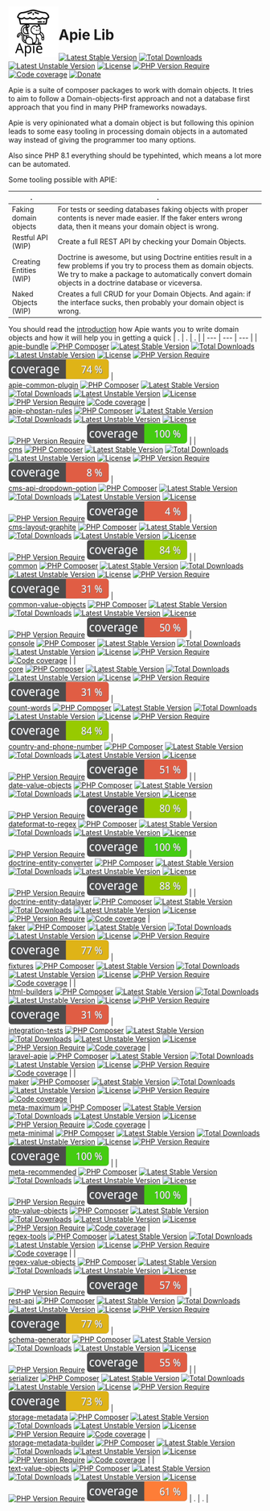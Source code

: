 <img src="/docs/apie-logo.svg" width="100px" align="left" />
<h1>Apie Lib</h1>




 [![Latest Stable Version](http://poser.pugx.org/apie/apie-lib/v)](https://packagist.org/packages/apie/apie-lib) [![Total Downloads](http://poser.pugx.org/apie/apie-lib/downloads)](https://packagist.org/packages/apie/apie-lib) [![Latest Unstable Version](http://poser.pugx.org/apie/apie-lib/v/unstable)](https://packagist.org/packages/apie/apie-lib) [![License](http://poser.pugx.org/apie/apie-lib/license)](https://packagist.org/packages/apie/apie-lib) [![PHP Version Require](http://poser.pugx.org/apie/apie-lib/require/php)](https://packagist.org/packages/apie/apie-lib) [![Code coverage](https://apie-lib.github.io/coverage/coverage_badge.svg)](https://apie-lib.github.io/coverage/) [![Donate](https://www.paypalobjects.com/en_US/i/btn/btn_donate_LG.gif)](https://www.paypal.com/donate/?hosted_button_id=J4CAFUAW7VTAY) 

Apie is a suite of composer packages to work with domain objects. It tries to aim to follow a Domain-objects-first approach and not a database first approach that you find in many PHP frameworks nowadays.

Apie is very opinionated what a domain object is but following this opinion leads to some easy
tooling in processing domain objects in a automated way instead of giving the programmer too many options.

Also since PHP 8.1 everything should be typehinted, which means a lot more can be automated.

Some tooling possible with APIE:

| . | . | 
| --- | --- |
| Faking domain objects | For tests or seeding databases faking objects with proper contents is never made easier. If the faker enters wrong data, then it means your domain object is wrong. |
| Restful API (WIP) | Create a full REST API by checking your Domain Objects. |
| Creating Entities (WIP) | Doctrine is awesome, but using Doctrine entities result in a few problems if you try to process them as domain objects. We try to make a package to automatically convert domain objects in a doctrine database or viceversa.
| Naked Objects (WIP) | Creates a full CRUD for your Domain Objects. And again: if the interface sucks, then probably your domain object is wrong. |

You should read the [introduction](/docs/introduction.md) how Apie wants you to write domain objects and how it will help you in getting a quick 
| . | . | . | 
| --- | --- | --- | 
| <br>[apie-bundle](https://github.com/apie-lib/apie-bundle) [![PHP Composer](https://github.com/apie-lib/apie-bundle/actions/workflows/php.yml/badge.svg?event=push)](https://github.com/apie-lib/apie-bundle/actions/workflows/php.yml) [![Latest Stable Version](http://poser.pugx.org/apie/apie-bundle/v)](https://packagist.org/packages/apie/apie-bundle) [![Total Downloads](http://poser.pugx.org/apie/apie-bundle/downloads)](https://packagist.org/packages/apie/apie-bundle) [![Latest Unstable Version](http://poser.pugx.org/apie/apie-bundle/v/unstable)](https://packagist.org/packages/apie/apie-bundle) [![License](http://poser.pugx.org/apie/apie-bundle/license)](https://packagist.org/packages/apie/apie-bundle) [![PHP Version Require](http://poser.pugx.org/apie/apie-bundle/require/php)](https://packagist.org/packages/apie/apie-bundle) [![Code coverage](https://raw.githubusercontent.com/apie-lib/apie-bundle/main/coverage_badge.svg)](https://apie-lib.github.io/coverage/apie-bundle/index.html)   | <br>[apie-common-plugin](https://github.com/apie-lib/apie-common-plugin) [![PHP Composer](https://github.com/apie-lib/apie-common-plugin/actions/workflows/php.yml/badge.svg?event=push)](https://github.com/apie-lib/apie-common-plugin/actions/workflows/php.yml) [![Latest Stable Version](http://poser.pugx.org/apie/apie-common-plugin/v)](https://packagist.org/packages/apie/apie-common-plugin) [![Total Downloads](http://poser.pugx.org/apie/apie-common-plugin/downloads)](https://packagist.org/packages/apie/apie-common-plugin) [![Latest Unstable Version](http://poser.pugx.org/apie/apie-common-plugin/v/unstable)](https://packagist.org/packages/apie/apie-common-plugin) [![License](http://poser.pugx.org/apie/apie-common-plugin/license)](https://packagist.org/packages/apie/apie-common-plugin) [![PHP Version Require](http://poser.pugx.org/apie/apie-common-plugin/require/php)](https://packagist.org/packages/apie/apie-common-plugin) [![Code coverage](https://raw.githubusercontent.com/apie-lib/apie-common-plugin/main/coverage_badge.svg)](https://apie-lib.github.io/coverage/apie-common-plugin/index.html)   | <br>[apie-phpstan-rules](https://github.com/apie-lib/apie-phpstan-rules) [![PHP Composer](https://github.com/apie-lib/apie-phpstan-rules/actions/workflows/php.yml/badge.svg?event=push)](https://github.com/apie-lib/apie-phpstan-rules/actions/workflows/php.yml) [![Latest Stable Version](http://poser.pugx.org/apie/apie-phpstan-rules/v)](https://packagist.org/packages/apie/apie-phpstan-rules) [![Total Downloads](http://poser.pugx.org/apie/apie-phpstan-rules/downloads)](https://packagist.org/packages/apie/apie-phpstan-rules) [![Latest Unstable Version](http://poser.pugx.org/apie/apie-phpstan-rules/v/unstable)](https://packagist.org/packages/apie/apie-phpstan-rules) [![License](http://poser.pugx.org/apie/apie-phpstan-rules/license)](https://packagist.org/packages/apie/apie-phpstan-rules) [![PHP Version Require](http://poser.pugx.org/apie/apie-phpstan-rules/require/php)](https://packagist.org/packages/apie/apie-phpstan-rules) [![Code coverage](https://raw.githubusercontent.com/apie-lib/apie-phpstan-rules/main/coverage_badge.svg)](https://apie-lib.github.io/coverage/apie-phpstan-rules/index.html)   | 
| <br>[cms](https://github.com/apie-lib/cms) [![PHP Composer](https://github.com/apie-lib/cms/actions/workflows/php.yml/badge.svg?event=push)](https://github.com/apie-lib/cms/actions/workflows/php.yml) [![Latest Stable Version](http://poser.pugx.org/apie/cms/v)](https://packagist.org/packages/apie/cms) [![Total Downloads](http://poser.pugx.org/apie/cms/downloads)](https://packagist.org/packages/apie/cms) [![Latest Unstable Version](http://poser.pugx.org/apie/cms/v/unstable)](https://packagist.org/packages/apie/cms) [![License](http://poser.pugx.org/apie/cms/license)](https://packagist.org/packages/apie/cms) [![PHP Version Require](http://poser.pugx.org/apie/cms/require/php)](https://packagist.org/packages/apie/cms) [![Code coverage](https://raw.githubusercontent.com/apie-lib/cms/main/coverage_badge.svg)](https://apie-lib.github.io/coverage/cms/index.html)   | <br>[cms-api-dropdown-option](https://github.com/apie-lib/cms-api-dropdown-option) [![PHP Composer](https://github.com/apie-lib/cms-api-dropdown-option/actions/workflows/php.yml/badge.svg?event=push)](https://github.com/apie-lib/cms-api-dropdown-option/actions/workflows/php.yml) [![Latest Stable Version](http://poser.pugx.org/apie/cms-api-dropdown-option/v)](https://packagist.org/packages/apie/cms-api-dropdown-option) [![Total Downloads](http://poser.pugx.org/apie/cms-api-dropdown-option/downloads)](https://packagist.org/packages/apie/cms-api-dropdown-option) [![Latest Unstable Version](http://poser.pugx.org/apie/cms-api-dropdown-option/v/unstable)](https://packagist.org/packages/apie/cms-api-dropdown-option) [![License](http://poser.pugx.org/apie/cms-api-dropdown-option/license)](https://packagist.org/packages/apie/cms-api-dropdown-option) [![PHP Version Require](http://poser.pugx.org/apie/cms-api-dropdown-option/require/php)](https://packagist.org/packages/apie/cms-api-dropdown-option) [![Code coverage](https://raw.githubusercontent.com/apie-lib/cms-api-dropdown-option/main/coverage_badge.svg)](https://apie-lib.github.io/coverage/cms-api-dropdown-option/index.html)   | <br>[cms-layout-graphite](https://github.com/apie-lib/cms-layout-graphite) [![PHP Composer](https://github.com/apie-lib/cms-layout-graphite/actions/workflows/php.yml/badge.svg?event=push)](https://github.com/apie-lib/cms-layout-graphite/actions/workflows/php.yml) [![Latest Stable Version](http://poser.pugx.org/apie/cms-layout-graphite/v)](https://packagist.org/packages/apie/cms-layout-graphite) [![Total Downloads](http://poser.pugx.org/apie/cms-layout-graphite/downloads)](https://packagist.org/packages/apie/cms-layout-graphite) [![Latest Unstable Version](http://poser.pugx.org/apie/cms-layout-graphite/v/unstable)](https://packagist.org/packages/apie/cms-layout-graphite) [![License](http://poser.pugx.org/apie/cms-layout-graphite/license)](https://packagist.org/packages/apie/cms-layout-graphite) [![PHP Version Require](http://poser.pugx.org/apie/cms-layout-graphite/require/php)](https://packagist.org/packages/apie/cms-layout-graphite) [![Code coverage](https://raw.githubusercontent.com/apie-lib/cms-layout-graphite/main/coverage_badge.svg)](https://apie-lib.github.io/coverage/cms-layout-graphite/index.html)   | 
| <br>[common](https://github.com/apie-lib/common) [![PHP Composer](https://github.com/apie-lib/common/actions/workflows/php.yml/badge.svg?event=push)](https://github.com/apie-lib/common/actions/workflows/php.yml) [![Latest Stable Version](http://poser.pugx.org/apie/common/v)](https://packagist.org/packages/apie/common) [![Total Downloads](http://poser.pugx.org/apie/common/downloads)](https://packagist.org/packages/apie/common) [![Latest Unstable Version](http://poser.pugx.org/apie/common/v/unstable)](https://packagist.org/packages/apie/common) [![License](http://poser.pugx.org/apie/common/license)](https://packagist.org/packages/apie/common) [![PHP Version Require](http://poser.pugx.org/apie/common/require/php)](https://packagist.org/packages/apie/common) [![Code coverage](https://raw.githubusercontent.com/apie-lib/common/main/coverage_badge.svg)](https://apie-lib.github.io/coverage/common/index.html)   | <br>[common-value-objects](https://github.com/apie-lib/common-value-objects) [![PHP Composer](https://github.com/apie-lib/common-value-objects/actions/workflows/php.yml/badge.svg?event=push)](https://github.com/apie-lib/common-value-objects/actions/workflows/php.yml) [![Latest Stable Version](http://poser.pugx.org/apie/common-value-objects/v)](https://packagist.org/packages/apie/common-value-objects) [![Total Downloads](http://poser.pugx.org/apie/common-value-objects/downloads)](https://packagist.org/packages/apie/common-value-objects) [![Latest Unstable Version](http://poser.pugx.org/apie/common-value-objects/v/unstable)](https://packagist.org/packages/apie/common-value-objects) [![License](http://poser.pugx.org/apie/common-value-objects/license)](https://packagist.org/packages/apie/common-value-objects) [![PHP Version Require](http://poser.pugx.org/apie/common-value-objects/require/php)](https://packagist.org/packages/apie/common-value-objects) [![Code coverage](https://raw.githubusercontent.com/apie-lib/common-value-objects/main/coverage_badge.svg)](https://apie-lib.github.io/coverage/common-value-objects/index.html)   | <br>[console](https://github.com/apie-lib/console) [![PHP Composer](https://github.com/apie-lib/console/actions/workflows/php.yml/badge.svg?event=push)](https://github.com/apie-lib/console/actions/workflows/php.yml) [![Latest Stable Version](http://poser.pugx.org/apie/console/v)](https://packagist.org/packages/apie/console) [![Total Downloads](http://poser.pugx.org/apie/console/downloads)](https://packagist.org/packages/apie/console) [![Latest Unstable Version](http://poser.pugx.org/apie/console/v/unstable)](https://packagist.org/packages/apie/console) [![License](http://poser.pugx.org/apie/console/license)](https://packagist.org/packages/apie/console) [![PHP Version Require](http://poser.pugx.org/apie/console/require/php)](https://packagist.org/packages/apie/console) [![Code coverage](https://raw.githubusercontent.com/apie-lib/console/main/coverage_badge.svg)](https://apie-lib.github.io/coverage/console/index.html)   | 
| <br>[core](https://github.com/apie-lib/core) [![PHP Composer](https://github.com/apie-lib/core/actions/workflows/php.yml/badge.svg?event=push)](https://github.com/apie-lib/core/actions/workflows/php.yml) [![Latest Stable Version](http://poser.pugx.org/apie/core/v)](https://packagist.org/packages/apie/core) [![Total Downloads](http://poser.pugx.org/apie/core/downloads)](https://packagist.org/packages/apie/core) [![Latest Unstable Version](http://poser.pugx.org/apie/core/v/unstable)](https://packagist.org/packages/apie/core) [![License](http://poser.pugx.org/apie/core/license)](https://packagist.org/packages/apie/core) [![PHP Version Require](http://poser.pugx.org/apie/core/require/php)](https://packagist.org/packages/apie/core) [![Code coverage](https://raw.githubusercontent.com/apie-lib/core/main/coverage_badge.svg)](https://apie-lib.github.io/coverage/core/index.html)   | <br>[count-words](https://github.com/apie-lib/count-words) [![PHP Composer](https://github.com/apie-lib/count-words/actions/workflows/php.yml/badge.svg?event=push)](https://github.com/apie-lib/count-words/actions/workflows/php.yml) [![Latest Stable Version](http://poser.pugx.org/apie/count-words/v)](https://packagist.org/packages/apie/count-words) [![Total Downloads](http://poser.pugx.org/apie/count-words/downloads)](https://packagist.org/packages/apie/count-words) [![Latest Unstable Version](http://poser.pugx.org/apie/count-words/v/unstable)](https://packagist.org/packages/apie/count-words) [![License](http://poser.pugx.org/apie/count-words/license)](https://packagist.org/packages/apie/count-words) [![PHP Version Require](http://poser.pugx.org/apie/count-words/require/php)](https://packagist.org/packages/apie/count-words) [![Code coverage](https://raw.githubusercontent.com/apie-lib/count-words/main/coverage_badge.svg)](https://apie-lib.github.io/coverage/count-words/index.html)   | <br>[country-and-phone-number](https://github.com/apie-lib/country-and-phone-number) [![PHP Composer](https://github.com/apie-lib/country-and-phone-number/actions/workflows/php.yml/badge.svg?event=push)](https://github.com/apie-lib/country-and-phone-number/actions/workflows/php.yml) [![Latest Stable Version](http://poser.pugx.org/apie/country-and-phone-number/v)](https://packagist.org/packages/apie/country-and-phone-number) [![Total Downloads](http://poser.pugx.org/apie/country-and-phone-number/downloads)](https://packagist.org/packages/apie/country-and-phone-number) [![Latest Unstable Version](http://poser.pugx.org/apie/country-and-phone-number/v/unstable)](https://packagist.org/packages/apie/country-and-phone-number) [![License](http://poser.pugx.org/apie/country-and-phone-number/license)](https://packagist.org/packages/apie/country-and-phone-number) [![PHP Version Require](http://poser.pugx.org/apie/country-and-phone-number/require/php)](https://packagist.org/packages/apie/country-and-phone-number) [![Code coverage](https://raw.githubusercontent.com/apie-lib/country-and-phone-number/main/coverage_badge.svg)](https://apie-lib.github.io/coverage/country-and-phone-number/index.html)   | 
| <br>[date-value-objects](https://github.com/apie-lib/date-value-objects) [![PHP Composer](https://github.com/apie-lib/date-value-objects/actions/workflows/php.yml/badge.svg?event=push)](https://github.com/apie-lib/date-value-objects/actions/workflows/php.yml) [![Latest Stable Version](http://poser.pugx.org/apie/date-value-objects/v)](https://packagist.org/packages/apie/date-value-objects) [![Total Downloads](http://poser.pugx.org/apie/date-value-objects/downloads)](https://packagist.org/packages/apie/date-value-objects) [![Latest Unstable Version](http://poser.pugx.org/apie/date-value-objects/v/unstable)](https://packagist.org/packages/apie/date-value-objects) [![License](http://poser.pugx.org/apie/date-value-objects/license)](https://packagist.org/packages/apie/date-value-objects) [![PHP Version Require](http://poser.pugx.org/apie/date-value-objects/require/php)](https://packagist.org/packages/apie/date-value-objects) [![Code coverage](https://raw.githubusercontent.com/apie-lib/date-value-objects/main/coverage_badge.svg)](https://apie-lib.github.io/coverage/date-value-objects/index.html)   | <br>[dateformat-to-regex](https://github.com/apie-lib/dateformat-to-regex) [![PHP Composer](https://github.com/apie-lib/dateformat-to-regex/actions/workflows/php.yml/badge.svg?event=push)](https://github.com/apie-lib/dateformat-to-regex/actions/workflows/php.yml) [![Latest Stable Version](http://poser.pugx.org/apie/dateformat-to-regex/v)](https://packagist.org/packages/apie/dateformat-to-regex) [![Total Downloads](http://poser.pugx.org/apie/dateformat-to-regex/downloads)](https://packagist.org/packages/apie/dateformat-to-regex) [![Latest Unstable Version](http://poser.pugx.org/apie/dateformat-to-regex/v/unstable)](https://packagist.org/packages/apie/dateformat-to-regex) [![License](http://poser.pugx.org/apie/dateformat-to-regex/license)](https://packagist.org/packages/apie/dateformat-to-regex) [![PHP Version Require](http://poser.pugx.org/apie/dateformat-to-regex/require/php)](https://packagist.org/packages/apie/dateformat-to-regex) [![Code coverage](https://raw.githubusercontent.com/apie-lib/dateformat-to-regex/main/coverage_badge.svg)](https://apie-lib.github.io/coverage/dateformat-to-regex/index.html)   | <br>[doctrine-entity-converter](https://github.com/apie-lib/doctrine-entity-converter) [![PHP Composer](https://github.com/apie-lib/doctrine-entity-converter/actions/workflows/php.yml/badge.svg?event=push)](https://github.com/apie-lib/doctrine-entity-converter/actions/workflows/php.yml) [![Latest Stable Version](http://poser.pugx.org/apie/doctrine-entity-converter/v)](https://packagist.org/packages/apie/doctrine-entity-converter) [![Total Downloads](http://poser.pugx.org/apie/doctrine-entity-converter/downloads)](https://packagist.org/packages/apie/doctrine-entity-converter) [![Latest Unstable Version](http://poser.pugx.org/apie/doctrine-entity-converter/v/unstable)](https://packagist.org/packages/apie/doctrine-entity-converter) [![License](http://poser.pugx.org/apie/doctrine-entity-converter/license)](https://packagist.org/packages/apie/doctrine-entity-converter) [![PHP Version Require](http://poser.pugx.org/apie/doctrine-entity-converter/require/php)](https://packagist.org/packages/apie/doctrine-entity-converter) [![Code coverage](https://raw.githubusercontent.com/apie-lib/doctrine-entity-converter/main/coverage_badge.svg)](https://apie-lib.github.io/coverage/doctrine-entity-converter/index.html)   | 
| <br>[doctrine-entity-datalayer](https://github.com/apie-lib/doctrine-entity-datalayer) [![PHP Composer](https://github.com/apie-lib/doctrine-entity-datalayer/actions/workflows/php.yml/badge.svg?event=push)](https://github.com/apie-lib/doctrine-entity-datalayer/actions/workflows/php.yml) [![Latest Stable Version](http://poser.pugx.org/apie/doctrine-entity-datalayer/v)](https://packagist.org/packages/apie/doctrine-entity-datalayer) [![Total Downloads](http://poser.pugx.org/apie/doctrine-entity-datalayer/downloads)](https://packagist.org/packages/apie/doctrine-entity-datalayer) [![Latest Unstable Version](http://poser.pugx.org/apie/doctrine-entity-datalayer/v/unstable)](https://packagist.org/packages/apie/doctrine-entity-datalayer) [![License](http://poser.pugx.org/apie/doctrine-entity-datalayer/license)](https://packagist.org/packages/apie/doctrine-entity-datalayer) [![PHP Version Require](http://poser.pugx.org/apie/doctrine-entity-datalayer/require/php)](https://packagist.org/packages/apie/doctrine-entity-datalayer) [![Code coverage](https://raw.githubusercontent.com/apie-lib/doctrine-entity-datalayer/main/coverage_badge.svg)](https://apie-lib.github.io/coverage/doctrine-entity-datalayer/index.html)   | <br>[faker](https://github.com/apie-lib/faker) [![PHP Composer](https://github.com/apie-lib/faker/actions/workflows/php.yml/badge.svg?event=push)](https://github.com/apie-lib/faker/actions/workflows/php.yml) [![Latest Stable Version](http://poser.pugx.org/apie/faker/v)](https://packagist.org/packages/apie/faker) [![Total Downloads](http://poser.pugx.org/apie/faker/downloads)](https://packagist.org/packages/apie/faker) [![Latest Unstable Version](http://poser.pugx.org/apie/faker/v/unstable)](https://packagist.org/packages/apie/faker) [![License](http://poser.pugx.org/apie/faker/license)](https://packagist.org/packages/apie/faker) [![PHP Version Require](http://poser.pugx.org/apie/faker/require/php)](https://packagist.org/packages/apie/faker) [![Code coverage](https://raw.githubusercontent.com/apie-lib/faker/main/coverage_badge.svg)](https://apie-lib.github.io/coverage/faker/index.html)   | <br>[fixtures](https://github.com/apie-lib/fixtures) [![PHP Composer](https://github.com/apie-lib/fixtures/actions/workflows/php.yml/badge.svg?event=push)](https://github.com/apie-lib/fixtures/actions/workflows/php.yml) [![Latest Stable Version](http://poser.pugx.org/apie/fixtures/v)](https://packagist.org/packages/apie/fixtures) [![Total Downloads](http://poser.pugx.org/apie/fixtures/downloads)](https://packagist.org/packages/apie/fixtures) [![Latest Unstable Version](http://poser.pugx.org/apie/fixtures/v/unstable)](https://packagist.org/packages/apie/fixtures) [![License](http://poser.pugx.org/apie/fixtures/license)](https://packagist.org/packages/apie/fixtures) [![PHP Version Require](http://poser.pugx.org/apie/fixtures/require/php)](https://packagist.org/packages/apie/fixtures) [![Code coverage](https://raw.githubusercontent.com/apie-lib/fixtures/main/coverage_badge.svg)](https://apie-lib.github.io/coverage/fixtures/index.html)   | 
| <br>[html-builders](https://github.com/apie-lib/html-builders) [![PHP Composer](https://github.com/apie-lib/html-builders/actions/workflows/php.yml/badge.svg?event=push)](https://github.com/apie-lib/html-builders/actions/workflows/php.yml) [![Latest Stable Version](http://poser.pugx.org/apie/html-builders/v)](https://packagist.org/packages/apie/html-builders) [![Total Downloads](http://poser.pugx.org/apie/html-builders/downloads)](https://packagist.org/packages/apie/html-builders) [![Latest Unstable Version](http://poser.pugx.org/apie/html-builders/v/unstable)](https://packagist.org/packages/apie/html-builders) [![License](http://poser.pugx.org/apie/html-builders/license)](https://packagist.org/packages/apie/html-builders) [![PHP Version Require](http://poser.pugx.org/apie/html-builders/require/php)](https://packagist.org/packages/apie/html-builders) [![Code coverage](https://raw.githubusercontent.com/apie-lib/html-builders/main/coverage_badge.svg)](https://apie-lib.github.io/coverage/html-builders/index.html)   | <br>[integration-tests](https://github.com/apie-lib/integration-tests) [![PHP Composer](https://github.com/apie-lib/integration-tests/actions/workflows/php.yml/badge.svg?event=push)](https://github.com/apie-lib/integration-tests/actions/workflows/php.yml) [![Latest Stable Version](http://poser.pugx.org/apie/integration-tests/v)](https://packagist.org/packages/apie/integration-tests) [![Total Downloads](http://poser.pugx.org/apie/integration-tests/downloads)](https://packagist.org/packages/apie/integration-tests) [![Latest Unstable Version](http://poser.pugx.org/apie/integration-tests/v/unstable)](https://packagist.org/packages/apie/integration-tests) [![License](http://poser.pugx.org/apie/integration-tests/license)](https://packagist.org/packages/apie/integration-tests) [![PHP Version Require](http://poser.pugx.org/apie/integration-tests/require/php)](https://packagist.org/packages/apie/integration-tests) [![Code coverage](https://raw.githubusercontent.com/apie-lib/integration-tests/main/coverage_badge.svg)](https://apie-lib.github.io/coverage/integration-tests/index.html)   | <br>[laravel-apie](https://github.com/apie-lib/laravel-apie) [![PHP Composer](https://github.com/apie-lib/laravel-apie/actions/workflows/php.yml/badge.svg?event=push)](https://github.com/apie-lib/laravel-apie/actions/workflows/php.yml) [![Latest Stable Version](http://poser.pugx.org/apie/laravel-apie/v)](https://packagist.org/packages/apie/laravel-apie) [![Total Downloads](http://poser.pugx.org/apie/laravel-apie/downloads)](https://packagist.org/packages/apie/laravel-apie) [![Latest Unstable Version](http://poser.pugx.org/apie/laravel-apie/v/unstable)](https://packagist.org/packages/apie/laravel-apie) [![License](http://poser.pugx.org/apie/laravel-apie/license)](https://packagist.org/packages/apie/laravel-apie) [![PHP Version Require](http://poser.pugx.org/apie/laravel-apie/require/php)](https://packagist.org/packages/apie/laravel-apie) [![Code coverage](https://raw.githubusercontent.com/apie-lib/laravel-apie/main/coverage_badge.svg)](https://apie-lib.github.io/coverage/laravel-apie/index.html)   | 
| <br>[maker](https://github.com/apie-lib/maker) [![PHP Composer](https://github.com/apie-lib/maker/actions/workflows/php.yml/badge.svg?event=push)](https://github.com/apie-lib/maker/actions/workflows/php.yml) [![Latest Stable Version](http://poser.pugx.org/apie/maker/v)](https://packagist.org/packages/apie/maker) [![Total Downloads](http://poser.pugx.org/apie/maker/downloads)](https://packagist.org/packages/apie/maker) [![Latest Unstable Version](http://poser.pugx.org/apie/maker/v/unstable)](https://packagist.org/packages/apie/maker) [![License](http://poser.pugx.org/apie/maker/license)](https://packagist.org/packages/apie/maker) [![PHP Version Require](http://poser.pugx.org/apie/maker/require/php)](https://packagist.org/packages/apie/maker) [![Code coverage](https://raw.githubusercontent.com/apie-lib/maker/main/coverage_badge.svg)](https://apie-lib.github.io/coverage/maker/index.html)   | <br>[meta-maximum](https://github.com/apie-lib/meta-maximum) [![PHP Composer](https://github.com/apie-lib/meta-maximum/actions/workflows/php.yml/badge.svg?event=push)](https://github.com/apie-lib/meta-maximum/actions/workflows/php.yml) [![Latest Stable Version](http://poser.pugx.org/apie/meta-maximum/v)](https://packagist.org/packages/apie/meta-maximum) [![Total Downloads](http://poser.pugx.org/apie/meta-maximum/downloads)](https://packagist.org/packages/apie/meta-maximum) [![Latest Unstable Version](http://poser.pugx.org/apie/meta-maximum/v/unstable)](https://packagist.org/packages/apie/meta-maximum) [![License](http://poser.pugx.org/apie/meta-maximum/license)](https://packagist.org/packages/apie/meta-maximum) [![PHP Version Require](http://poser.pugx.org/apie/meta-maximum/require/php)](https://packagist.org/packages/apie/meta-maximum) [![Code coverage](https://raw.githubusercontent.com/apie-lib/meta-maximum/main/coverage_badge.svg)](https://apie-lib.github.io/coverage/meta-maximum/index.html)   | <br>[meta-minimal](https://github.com/apie-lib/meta-minimal) [![PHP Composer](https://github.com/apie-lib/meta-minimal/actions/workflows/php.yml/badge.svg?event=push)](https://github.com/apie-lib/meta-minimal/actions/workflows/php.yml) [![Latest Stable Version](http://poser.pugx.org/apie/meta-minimal/v)](https://packagist.org/packages/apie/meta-minimal) [![Total Downloads](http://poser.pugx.org/apie/meta-minimal/downloads)](https://packagist.org/packages/apie/meta-minimal) [![Latest Unstable Version](http://poser.pugx.org/apie/meta-minimal/v/unstable)](https://packagist.org/packages/apie/meta-minimal) [![License](http://poser.pugx.org/apie/meta-minimal/license)](https://packagist.org/packages/apie/meta-minimal) [![PHP Version Require](http://poser.pugx.org/apie/meta-minimal/require/php)](https://packagist.org/packages/apie/meta-minimal) [![Code coverage](https://raw.githubusercontent.com/apie-lib/meta-minimal/main/coverage_badge.svg)](https://apie-lib.github.io/coverage/meta-minimal/index.html)   | 
| <br>[meta-recommended](https://github.com/apie-lib/meta-recommended) [![PHP Composer](https://github.com/apie-lib/meta-recommended/actions/workflows/php.yml/badge.svg?event=push)](https://github.com/apie-lib/meta-recommended/actions/workflows/php.yml) [![Latest Stable Version](http://poser.pugx.org/apie/meta-recommended/v)](https://packagist.org/packages/apie/meta-recommended) [![Total Downloads](http://poser.pugx.org/apie/meta-recommended/downloads)](https://packagist.org/packages/apie/meta-recommended) [![Latest Unstable Version](http://poser.pugx.org/apie/meta-recommended/v/unstable)](https://packagist.org/packages/apie/meta-recommended) [![License](http://poser.pugx.org/apie/meta-recommended/license)](https://packagist.org/packages/apie/meta-recommended) [![PHP Version Require](http://poser.pugx.org/apie/meta-recommended/require/php)](https://packagist.org/packages/apie/meta-recommended) [![Code coverage](https://raw.githubusercontent.com/apie-lib/meta-recommended/main/coverage_badge.svg)](https://apie-lib.github.io/coverage/meta-recommended/index.html)   | <br>[otp-value-objects](https://github.com/apie-lib/otp-value-objects) [![PHP Composer](https://github.com/apie-lib/otp-value-objects/actions/workflows/php.yml/badge.svg?event=push)](https://github.com/apie-lib/otp-value-objects/actions/workflows/php.yml) [![Latest Stable Version](http://poser.pugx.org/apie/otp-value-objects/v)](https://packagist.org/packages/apie/otp-value-objects) [![Total Downloads](http://poser.pugx.org/apie/otp-value-objects/downloads)](https://packagist.org/packages/apie/otp-value-objects) [![Latest Unstable Version](http://poser.pugx.org/apie/otp-value-objects/v/unstable)](https://packagist.org/packages/apie/otp-value-objects) [![License](http://poser.pugx.org/apie/otp-value-objects/license)](https://packagist.org/packages/apie/otp-value-objects) [![PHP Version Require](http://poser.pugx.org/apie/otp-value-objects/require/php)](https://packagist.org/packages/apie/otp-value-objects) [![Code coverage](https://raw.githubusercontent.com/apie-lib/otp-value-objects/main/coverage_badge.svg)](https://apie-lib.github.io/coverage/otp-value-objects/index.html)   | <br>[regex-tools](https://github.com/apie-lib/regex-tools) [![PHP Composer](https://github.com/apie-lib/regex-tools/actions/workflows/php.yml/badge.svg?event=push)](https://github.com/apie-lib/regex-tools/actions/workflows/php.yml) [![Latest Stable Version](http://poser.pugx.org/apie/regex-tools/v)](https://packagist.org/packages/apie/regex-tools) [![Total Downloads](http://poser.pugx.org/apie/regex-tools/downloads)](https://packagist.org/packages/apie/regex-tools) [![Latest Unstable Version](http://poser.pugx.org/apie/regex-tools/v/unstable)](https://packagist.org/packages/apie/regex-tools) [![License](http://poser.pugx.org/apie/regex-tools/license)](https://packagist.org/packages/apie/regex-tools) [![PHP Version Require](http://poser.pugx.org/apie/regex-tools/require/php)](https://packagist.org/packages/apie/regex-tools) [![Code coverage](https://raw.githubusercontent.com/apie-lib/regex-tools/main/coverage_badge.svg)](https://apie-lib.github.io/coverage/regex-tools/index.html)   | 
| <br>[regex-value-objects](https://github.com/apie-lib/regex-value-objects) [![PHP Composer](https://github.com/apie-lib/regex-value-objects/actions/workflows/php.yml/badge.svg?event=push)](https://github.com/apie-lib/regex-value-objects/actions/workflows/php.yml) [![Latest Stable Version](http://poser.pugx.org/apie/regex-value-objects/v)](https://packagist.org/packages/apie/regex-value-objects) [![Total Downloads](http://poser.pugx.org/apie/regex-value-objects/downloads)](https://packagist.org/packages/apie/regex-value-objects) [![Latest Unstable Version](http://poser.pugx.org/apie/regex-value-objects/v/unstable)](https://packagist.org/packages/apie/regex-value-objects) [![License](http://poser.pugx.org/apie/regex-value-objects/license)](https://packagist.org/packages/apie/regex-value-objects) [![PHP Version Require](http://poser.pugx.org/apie/regex-value-objects/require/php)](https://packagist.org/packages/apie/regex-value-objects) [![Code coverage](https://raw.githubusercontent.com/apie-lib/regex-value-objects/main/coverage_badge.svg)](https://apie-lib.github.io/coverage/regex-value-objects/index.html)   | <br>[rest-api](https://github.com/apie-lib/rest-api) [![PHP Composer](https://github.com/apie-lib/rest-api/actions/workflows/php.yml/badge.svg?event=push)](https://github.com/apie-lib/rest-api/actions/workflows/php.yml) [![Latest Stable Version](http://poser.pugx.org/apie/rest-api/v)](https://packagist.org/packages/apie/rest-api) [![Total Downloads](http://poser.pugx.org/apie/rest-api/downloads)](https://packagist.org/packages/apie/rest-api) [![Latest Unstable Version](http://poser.pugx.org/apie/rest-api/v/unstable)](https://packagist.org/packages/apie/rest-api) [![License](http://poser.pugx.org/apie/rest-api/license)](https://packagist.org/packages/apie/rest-api) [![PHP Version Require](http://poser.pugx.org/apie/rest-api/require/php)](https://packagist.org/packages/apie/rest-api) [![Code coverage](https://raw.githubusercontent.com/apie-lib/rest-api/main/coverage_badge.svg)](https://apie-lib.github.io/coverage/rest-api/index.html)   | <br>[schema-generator](https://github.com/apie-lib/schema-generator) [![PHP Composer](https://github.com/apie-lib/schema-generator/actions/workflows/php.yml/badge.svg?event=push)](https://github.com/apie-lib/schema-generator/actions/workflows/php.yml) [![Latest Stable Version](http://poser.pugx.org/apie/schema-generator/v)](https://packagist.org/packages/apie/schema-generator) [![Total Downloads](http://poser.pugx.org/apie/schema-generator/downloads)](https://packagist.org/packages/apie/schema-generator) [![Latest Unstable Version](http://poser.pugx.org/apie/schema-generator/v/unstable)](https://packagist.org/packages/apie/schema-generator) [![License](http://poser.pugx.org/apie/schema-generator/license)](https://packagist.org/packages/apie/schema-generator) [![PHP Version Require](http://poser.pugx.org/apie/schema-generator/require/php)](https://packagist.org/packages/apie/schema-generator) [![Code coverage](https://raw.githubusercontent.com/apie-lib/schema-generator/main/coverage_badge.svg)](https://apie-lib.github.io/coverage/schema-generator/index.html)   | 
| <br>[serializer](https://github.com/apie-lib/serializer) [![PHP Composer](https://github.com/apie-lib/serializer/actions/workflows/php.yml/badge.svg?event=push)](https://github.com/apie-lib/serializer/actions/workflows/php.yml) [![Latest Stable Version](http://poser.pugx.org/apie/serializer/v)](https://packagist.org/packages/apie/serializer) [![Total Downloads](http://poser.pugx.org/apie/serializer/downloads)](https://packagist.org/packages/apie/serializer) [![Latest Unstable Version](http://poser.pugx.org/apie/serializer/v/unstable)](https://packagist.org/packages/apie/serializer) [![License](http://poser.pugx.org/apie/serializer/license)](https://packagist.org/packages/apie/serializer) [![PHP Version Require](http://poser.pugx.org/apie/serializer/require/php)](https://packagist.org/packages/apie/serializer) [![Code coverage](https://raw.githubusercontent.com/apie-lib/serializer/main/coverage_badge.svg)](https://apie-lib.github.io/coverage/serializer/index.html)   | <br>[storage-metadata](https://github.com/apie-lib/storage-metadata) [![PHP Composer](https://github.com/apie-lib/storage-metadata/actions/workflows/php.yml/badge.svg?event=push)](https://github.com/apie-lib/storage-metadata/actions/workflows/php.yml) [![Latest Stable Version](http://poser.pugx.org/apie/storage-metadata/v)](https://packagist.org/packages/apie/storage-metadata) [![Total Downloads](http://poser.pugx.org/apie/storage-metadata/downloads)](https://packagist.org/packages/apie/storage-metadata) [![Latest Unstable Version](http://poser.pugx.org/apie/storage-metadata/v/unstable)](https://packagist.org/packages/apie/storage-metadata) [![License](http://poser.pugx.org/apie/storage-metadata/license)](https://packagist.org/packages/apie/storage-metadata) [![PHP Version Require](http://poser.pugx.org/apie/storage-metadata/require/php)](https://packagist.org/packages/apie/storage-metadata) [![Code coverage](https://raw.githubusercontent.com/apie-lib/storage-metadata/main/coverage_badge.svg)](https://apie-lib.github.io/coverage/storage-metadata/index.html)   | <br>[storage-metadata-builder](https://github.com/apie-lib/storage-metadata-builder) [![PHP Composer](https://github.com/apie-lib/storage-metadata-builder/actions/workflows/php.yml/badge.svg?event=push)](https://github.com/apie-lib/storage-metadata-builder/actions/workflows/php.yml) [![Latest Stable Version](http://poser.pugx.org/apie/storage-metadata-builder/v)](https://packagist.org/packages/apie/storage-metadata-builder) [![Total Downloads](http://poser.pugx.org/apie/storage-metadata-builder/downloads)](https://packagist.org/packages/apie/storage-metadata-builder) [![Latest Unstable Version](http://poser.pugx.org/apie/storage-metadata-builder/v/unstable)](https://packagist.org/packages/apie/storage-metadata-builder) [![License](http://poser.pugx.org/apie/storage-metadata-builder/license)](https://packagist.org/packages/apie/storage-metadata-builder) [![PHP Version Require](http://poser.pugx.org/apie/storage-metadata-builder/require/php)](https://packagist.org/packages/apie/storage-metadata-builder) [![Code coverage](https://raw.githubusercontent.com/apie-lib/storage-metadata-builder/main/coverage_badge.svg)](https://apie-lib.github.io/coverage/storage-metadata-builder/index.html)   | 
| <br>[text-value-objects](https://github.com/apie-lib/text-value-objects) [![PHP Composer](https://github.com/apie-lib/text-value-objects/actions/workflows/php.yml/badge.svg?event=push)](https://github.com/apie-lib/text-value-objects/actions/workflows/php.yml) [![Latest Stable Version](http://poser.pugx.org/apie/text-value-objects/v)](https://packagist.org/packages/apie/text-value-objects) [![Total Downloads](http://poser.pugx.org/apie/text-value-objects/downloads)](https://packagist.org/packages/apie/text-value-objects) [![Latest Unstable Version](http://poser.pugx.org/apie/text-value-objects/v/unstable)](https://packagist.org/packages/apie/text-value-objects) [![License](http://poser.pugx.org/apie/text-value-objects/license)](https://packagist.org/packages/apie/text-value-objects) [![PHP Version Require](http://poser.pugx.org/apie/text-value-objects/require/php)](https://packagist.org/packages/apie/text-value-objects) [![Code coverage](https://raw.githubusercontent.com/apie-lib/text-value-objects/main/coverage_badge.svg)](https://apie-lib.github.io/coverage/text-value-objects/index.html)   | . | . | 
